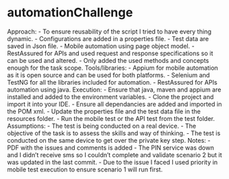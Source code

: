 # automationChallenge
Approach:
	- To ensure reusability of the script I tried to have every thing dynamic.
	- Configurations are added in a properties file.
	- Test data are saved in Json file.
	- Mobile automation using page object model.
	- RestAssured for APIs and used request and response specifications so it can be used and altered.
	- Only added the used methods and concepts enough for the task scope.
Tools/libraries:
	- Appium for mobile automation as it is open source and can be used for both platforms.
	- Selenium and TestNG for all the libraries included for automation.
	- RestAssured for APIs automation using java.
Execution:
	- Ensure that java, maven and appium are installed and added to the environment variables.
	- Clone the project and import it into your IDE.
	- Ensure all dependancies are added and imported in the POM xml.
	- Update the properties file and the test data file in the resources folder.
	- Run the mobile test or the API test from the test folder.
Assumptions:
	- The test is being conducted on a real device.
	- The objective of the task is to assess the skills and way of thinking.
	- The test is conducted on the same device to get over the private key step.
Notes:
	- PDF with the issues and comments is added
	- The PIN service was down and I didn’t receive sms so I couldn’t complete and validate scenario 2 but it was updated in the last commit.
	- Due to the issue I faced I used priority in mobile test execution to ensure scenario 1 will run first.
